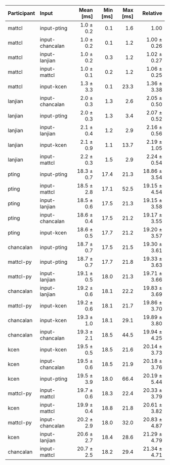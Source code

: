 | Participant | Input | Mean [ms] | Min [ms] | Max [ms] | Relative |
|:---|:---|---:|---:|---:|---:|
| mattcl | input-pting | 1.0 ± 0.2 | 0.1 | 1.6 | 1.00 |
| mattcl | input-chancalan | 1.0 ± 0.2 | 0.1 | 1.2 | 1.00 ± 0.26 |
| mattcl | input-lanjian | 1.0 ± 0.2 | 0.3 | 1.2 | 1.02 ± 0.27 |
| mattcl | input-mattcl | 1.0 ± 0.1 | 0.2 | 1.2 | 1.06 ± 0.25 |
| mattcl | input-kcen | 1.3 ± 3.3 | 0.1 | 23.3 | 1.36 ± 3.38 |
| lanjian | input-chancalan | 2.0 ± 0.3 | 1.3 | 2.6 | 2.05 ± 0.50 |
| lanjian | input-pting | 2.0 ± 0.3 | 1.3 | 3.4 | 2.07 ± 0.52 |
| lanjian | input-lanjian | 2.1 ± 0.4 | 1.2 | 2.9 | 2.16 ± 0.56 |
| lanjian | input-kcen | 2.1 ± 0.9 | 1.1 | 13.7 | 2.19 ± 1.05 |
| lanjian | input-mattcl | 2.2 ± 0.3 | 1.5 | 2.9 | 2.24 ± 0.54 |
| pting | input-pting | 18.3 ± 0.7 | 17.4 | 21.3 | 18.86 ± 3.54 |
| pting | input-mattcl | 18.5 ± 2.8 | 17.1 | 52.5 | 19.15 ± 4.54 |
| pting | input-lanjian | 18.5 ± 0.6 | 17.5 | 21.3 | 19.15 ± 3.58 |
| pting | input-chancalan | 18.6 ± 0.4 | 17.5 | 21.2 | 19.17 ± 3.55 |
| pting | input-kcen | 18.6 ± 0.5 | 17.7 | 21.2 | 19.20 ± 3.57 |
| chancalan | input-pting | 18.7 ± 0.7 | 17.5 | 21.5 | 19.30 ± 3.61 |
| mattcl-py | input-pting | 18.7 ± 0.7 | 17.7 | 21.8 | 19.33 ± 3.63 |
| mattcl-py | input-lanjian | 19.1 ± 0.5 | 18.0 | 21.3 | 19.71 ± 3.66 |
| chancalan | input-lanjian | 19.2 ± 0.6 | 18.1 | 22.2 | 19.83 ± 3.69 |
| mattcl-py | input-kcen | 19.2 ± 0.6 | 18.1 | 21.7 | 19.86 ± 3.70 |
| chancalan | input-kcen | 19.3 ± 1.0 | 18.1 | 29.1 | 19.89 ± 3.80 |
| chancalan | input-chancalan | 19.3 ± 2.1 | 18.5 | 44.5 | 19.94 ± 4.25 |
| kcen | input-kcen | 19.5 ± 0.5 | 18.5 | 21.6 | 20.14 ± 3.73 |
| kcen | input-chancalan | 19.5 ± 0.6 | 18.5 | 21.9 | 20.18 ± 3.76 |
| kcen | input-pting | 19.5 ± 3.9 | 18.0 | 66.4 | 20.19 ± 5.44 |
| mattcl-py | input-mattcl | 19.7 ± 0.6 | 18.3 | 22.4 | 20.33 ± 3.79 |
| kcen | input-mattcl | 19.9 ± 0.4 | 18.8 | 21.8 | 20.61 ± 3.82 |
| mattcl-py | input-chancalan | 20.2 ± 2.9 | 18.0 | 32.0 | 20.83 ± 4.87 |
| kcen | input-lanjian | 20.6 ± 2.7 | 18.4 | 28.6 | 21.29 ± 4.79 |
| chancalan | input-mattcl | 20.7 ± 2.5 | 18.2 | 29.4 | 21.34 ± 4.71 |
